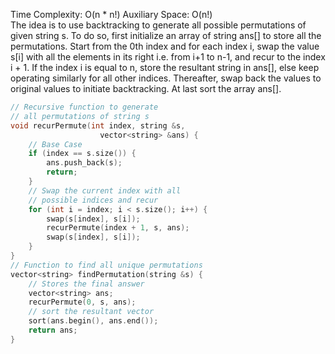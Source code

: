 <p>Time Complexity: O(n * n!) Auxiliary Space: O(n!)
<br>The idea is to use backtracking to generate all possible permutations of given string s. To do so, first initialize an array of string ans[] to store all the permutations. Start from the 0th index and for each index i, swap the value s[i] with all the elements in its right i.e. from i+1 to n-1, and recur to the index i + 1. If the index i is equal to n, store the resultant string in ans[], else keep operating similarly for all other indices. Thereafter, swap back the values to original values to initiate backtracking. At last sort the array ans[].</p>

```cpp
// Recursive function to generate 
// all permutations of string s
void recurPermute(int index, string &s,
                    vector<string> &ans) {
    // Base Case
    if (index == s.size()) {
        ans.push_back(s);
        return;
    }
    // Swap the current index with all
    // possible indices and recur
    for (int i = index; i < s.size(); i++) {
        swap(s[index], s[i]);
        recurPermute(index + 1, s, ans);
        swap(s[index], s[i]);
    }
}
// Function to find all unique permutations
vector<string> findPermutation(string &s) {
    // Stores the final answer
    vector<string> ans;
    recurPermute(0, s, ans);
    // sort the resultant vector
    sort(ans.begin(), ans.end());
    return ans;
}
